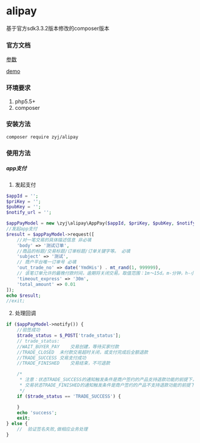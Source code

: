 # alipay
基于官方sdk3.3.2版本修改的composer版本
### 官方文档
[参数](https://docs.open.alipay.com/204/105301/)

[demo](https://docs.open.alipay.com/54/106370/)
### 环境要求
1. php5.5+
2. composer

### 安装方法
`composer require zyj/alipay`

### 使用方法
##### app支付
1. 发起支付
```php
$appId = '';
$priKey = '';
$pubKey = '';
$notify_url = '';

$appPayModel = new \zyj\alipay\AppPay($appId, $priKey, $pubKey, $notify_url);
//发起app支付
$result = $appPayModel->request([
    //对一笔交易的具体描述信息 非必填
    'body' => '测试订单',
    //商品的标题/交易标题/订单标题/订单关键字等。 必填
    'subject' => '测试',
    // 商户平台唯一订单号 必填
    'out_trade_no' => date('YmdHis') . mt_rand(1, 999999),
    // 该笔订单允许的最晚付款时间，逾期将关闭交易。取值范围：1m～15d。m-分钟，h-小时，d-天，1c-当天（1c-当天的情况下，无论交易何时创建，都在0点关闭）。 该参数数值不接受小数点， 如 1.5h，可转换为 90m。注：若为空，则默认为15d。
    'timeout_express' => '30m',
    'total_amount' => 0.01
]);
echo $result;
//exit;
```
2. 处理回调
```php
if ($appPayModel->notify()) {
    //验签成功
    $trade_status = $_POST['trade_status'];
    // trade_status:
    //WAIT_BUYER_PAY	交易创建，等待买家付款
    //TRADE_CLOSED	未付款交易超时关闭，或支付完成后全额退款
    //TRADE_SUCCESS	交易支付成功
    //TRADE_FINISHED	交易结束，不可退款

    /*
     * 注意：状态TRADE_SUCCESS的通知触发条件是商户签约的产品支持退款功能的前提下，买家付款成功；
     * 交易状态TRADE_FINISHED的通知触发条件是商户签约的产品不支持退款功能的前提下，买家付款成功；或者，商户签约的产品支持退款功能的前提下，交易已经成功并且已经超过可退款期限。
     */
    if ($trade_status == 'TRADE_SUCCESS') {

    }
    echo 'success';
    exit;
} else {
    //  验证签名失败,做相应业务处理
}
```



